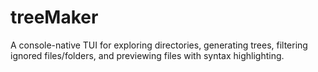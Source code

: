 # treeMaker
 A console-native TUI for exploring directories, generating trees, filtering ignored files/folders, and previewing files with syntax highlighting.
